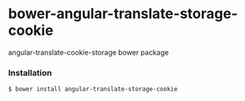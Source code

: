 # bower-angular-translate-storage-cookie

angular-translate-cookie-storage bower package

### Installation

````
$ bower install angular-translate-storage-cookie
````
